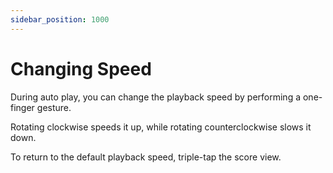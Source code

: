 ```yaml
---
sidebar_position: 1000
---
```


# Changing Speed

During auto play, you can change the playback speed by performing a one-finger gesture.

Rotating clockwise speeds it up, while rotating counterclockwise slows it down.

To return to the default playback speed, triple-tap the score view.